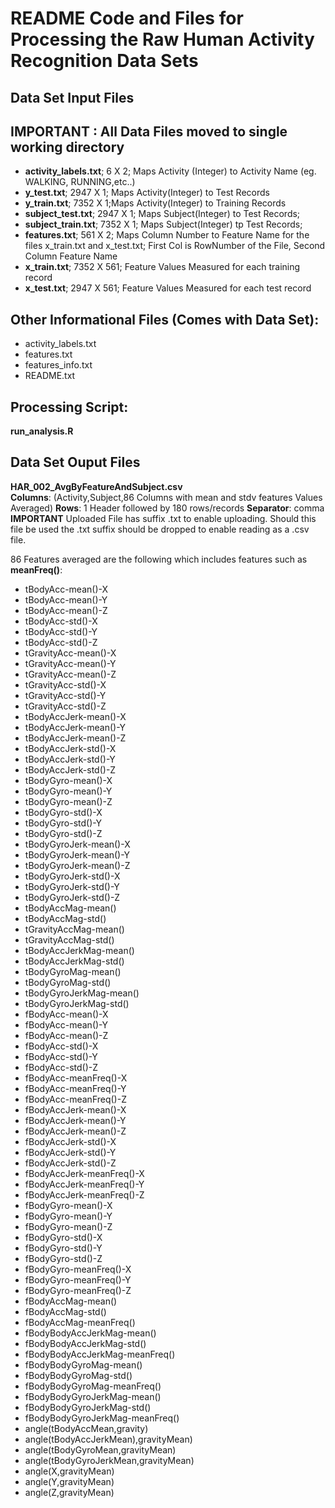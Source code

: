 README Code and Files for Processing the Raw Human Activity Recognition Data Sets
========================================================

__Data Set Input Files__
-------------------------
__IMPORTANT__ : All Data Files moved to  single working directory
-------------------------------------------
* __activity_labels.txt__; 6 X 2; Maps Activity (Integer) to Activity Name (eg. WALKING, RUNNING,etc..)
* __y_test.txt__; 2947 X 1; Maps Activity(Integer) to Test Records
* __y_train.txt__; 7352 X 1;Maps Activity(Integer) to Training Records
* __subject_test.txt__; 2947 X 1; Maps Subject(Integer) to Test Records; 
* __subject_train.txt__; 7352 X 1; Maps Subject(Integer) tp Test Records;
* __features.txt__; 561 X 2; Maps Column Number to Feature Name for the files x_train.txt and x_test.txt; First Col is RowNumber of the File, Second Column Feature Name
* __x_train.txt__; 7352 X 561; Feature Values Measured for each training record
* __x_test.txt__; 2947 X 561; Feature Values Measured for each test record

Other Informational Files (Comes with Data Set):
------------------------------------------
* activity_labels.txt
* features.txt
* features_info.txt
* README.txt


Processing Script:
-------------------------------------------
__run_analysis.R__  

Data Set Ouput Files  
-------------------------------------------
__HAR_002_AvgByFeatureAndSubject.csv__  
__Columns__: (Activity,Subject,86 Columns with mean and stdv features Values Averaged)
__Rows__: 1 Header followed by 180 rows/records
__Separator__: comma
__IMPORTANT__ Uploaded File has suffix .txt to enable uploading. Should this file be used the .txt suffix should be dropped to enable reading as a .csv file.  

86 Features averaged are the following which includes features such as __meanFreq()__:  
* tBodyAcc-mean()-X
* tBodyAcc-mean()-Y
* tBodyAcc-mean()-Z
* tBodyAcc-std()-X
* tBodyAcc-std()-Y
* tBodyAcc-std()-Z
* tGravityAcc-mean()-X
* tGravityAcc-mean()-Y
* tGravityAcc-mean()-Z
* tGravityAcc-std()-X
* tGravityAcc-std()-Y
* tGravityAcc-std()-Z
* tBodyAccJerk-mean()-X
* tBodyAccJerk-mean()-Y
* tBodyAccJerk-mean()-Z
* tBodyAccJerk-std()-X
* tBodyAccJerk-std()-Y
* tBodyAccJerk-std()-Z
* tBodyGyro-mean()-X
* tBodyGyro-mean()-Y
* tBodyGyro-mean()-Z
* tBodyGyro-std()-X
* tBodyGyro-std()-Y
* tBodyGyro-std()-Z
* tBodyGyroJerk-mean()-X
* tBodyGyroJerk-mean()-Y
* tBodyGyroJerk-mean()-Z
* tBodyGyroJerk-std()-X
* tBodyGyroJerk-std()-Y
* tBodyGyroJerk-std()-Z
* tBodyAccMag-mean()
* tBodyAccMag-std()
* tGravityAccMag-mean()
* tGravityAccMag-std()
* tBodyAccJerkMag-mean()
* tBodyAccJerkMag-std()
* tBodyGyroMag-mean()
* tBodyGyroMag-std()
* tBodyGyroJerkMag-mean()
* tBodyGyroJerkMag-std()
* fBodyAcc-mean()-X
* fBodyAcc-mean()-Y
* fBodyAcc-mean()-Z
* fBodyAcc-std()-X
* fBodyAcc-std()-Y
* fBodyAcc-std()-Z
* fBodyAcc-meanFreq()-X
* fBodyAcc-meanFreq()-Y
* fBodyAcc-meanFreq()-Z
* fBodyAccJerk-mean()-X
* fBodyAccJerk-mean()-Y
* fBodyAccJerk-mean()-Z
* fBodyAccJerk-std()-X
* fBodyAccJerk-std()-Y
* fBodyAccJerk-std()-Z
* fBodyAccJerk-meanFreq()-X
* fBodyAccJerk-meanFreq()-Y
* fBodyAccJerk-meanFreq()-Z
* fBodyGyro-mean()-X
* fBodyGyro-mean()-Y
* fBodyGyro-mean()-Z
* fBodyGyro-std()-X
* fBodyGyro-std()-Y
* fBodyGyro-std()-Z
* fBodyGyro-meanFreq()-X
* fBodyGyro-meanFreq()-Y
* fBodyGyro-meanFreq()-Z
* fBodyAccMag-mean()
* fBodyAccMag-std()
* fBodyAccMag-meanFreq()
* fBodyBodyAccJerkMag-mean()
* fBodyBodyAccJerkMag-std()
* fBodyBodyAccJerkMag-meanFreq()
* fBodyBodyGyroMag-mean()
* fBodyBodyGyroMag-std()
* fBodyBodyGyroMag-meanFreq()
* fBodyBodyGyroJerkMag-mean()
* fBodyBodyGyroJerkMag-std()
* fBodyBodyGyroJerkMag-meanFreq()
* angle(tBodyAccMean,gravity)
* angle(tBodyAccJerkMean),gravityMean)
* angle(tBodyGyroMean,gravityMean)
* angle(tBodyGyroJerkMean,gravityMean)
* angle(X,gravityMean)
* angle(Y,gravityMean)
* angle(Z,gravityMean)

